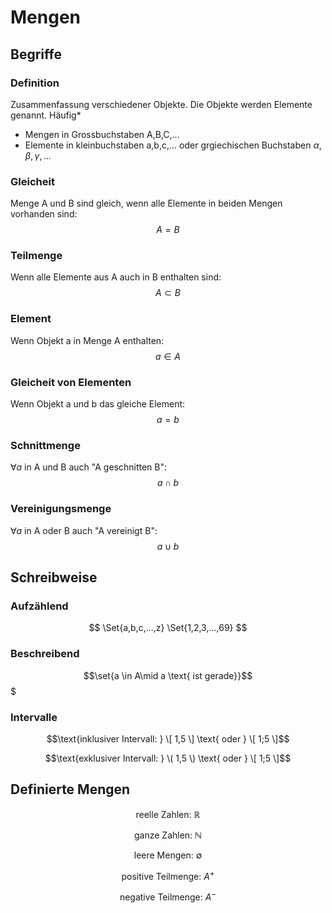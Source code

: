 
# Mengen
## Begriffe
### Definition
Zusammenfassung verschiedener Objekte. Die Objekte werden Elemente genannt.
Häufig*
- Mengen in Grossbuchstaben A,B,C,...
- Elemente in kleinbuchstaben a,b,c,... oder grgiechischen Buchstaben $\alpha , \beta , \gamma ,...$

### Gleicheit
Menge A und B sind gleich, wenn alle Elemente in beiden Mengen vorhanden sind:
$$A = B$$

### Teilmenge
Wenn alle Elemente aus A auch in B enthalten sind:
$$A \subset B$$

### Element
Wenn Objekt a in Menge A enthalten:
$$a \in A$$

### Gleicheit von Elementen
Wenn Objekt a und b das gleiche Element:
$$a = b$$

### Schnittmenge
$\forall a$ in A und B auch "A geschnitten B":
$$a \cap  b$$

### Vereinigungsmenge 
$\forall a$ in A oder B auch "A vereinigt B":
$$a \cup  b$$

## Schreibweise
### Aufzählend
$$ \Set{a,b,c,...,z} \Set{1,2,3,...,69} $$

### Beschreibend
$$\set{a \in A\mid a \text{ ist gerade}}$$$

### Intervalle
$$\text{inklusiver Intervall: } \[ 1,5  \] \text{ oder } \[ 1;5  \]$$

$$\text{exklusiver Intervall: } \( 1,5  \) \text{ oder } \[ 1;5  \]$$

## Definierte Mengen
$$\text{reelle Zahlen: } \mathbb{R}$$

$$\text{ganze Zahlen: } \mathbb{N}$$

$$\text{leere Mengen: } \emptyset$$

$$\text{positive Teilmenge: } A^+$$

$$\text{negative Teilmenge: } A^-$$
